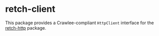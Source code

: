 # retch-client

This package provides a Crawlee-compliant `HttpClient` interface for the [retch-http](https://www.npmjs.com/package/retch-http) package.